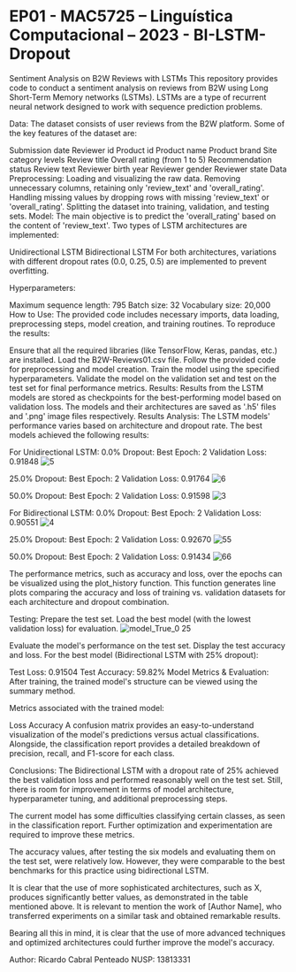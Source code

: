 # EP01 - MAC5725 – Linguística Computacional – 2023 - BI-LSTM-Dropout

Sentiment Analysis on B2W Reviews with LSTMs
This repository provides code to conduct a sentiment analysis on reviews from B2W using Long Short-Term Memory networks (LSTMs). LSTMs are a type of recurrent neural network designed to work with sequence prediction problems.

Data:
The dataset consists of user reviews from the B2W platform. Some of the key features of the dataset are:

Submission date
Reviewer id
Product id
Product name
Product brand
Site category levels
Review title
Overall rating (from 1 to 5)
Recommendation status
Review text
Reviewer birth year
Reviewer gender
Reviewer state
Data Preprocessing:
Loading and visualizing the raw data.
Removing unnecessary columns, retaining only 'review_text' and 'overall_rating'.
Handling missing values by dropping rows with missing 'review_text' or 'overall_rating'.
Splitting the dataset into training, validation, and testing sets.
Model:
The main objective is to predict the 'overall_rating' based on the content of 'review_text'. Two types of LSTM architectures are implemented:

Unidirectional LSTM
Bidirectional LSTM
For both architectures, variations with different dropout rates (0.0, 0.25, 0.5) are implemented to prevent overfitting.

Hyperparameters:

Maximum sequence length: 795
Batch size: 32
Vocabulary size: 20,000
How to Use:
The provided code includes necessary imports, data loading, preprocessing steps, model creation, and training routines. To reproduce the results:

Ensure that all the required libraries (like TensorFlow, Keras, pandas, etc.) are installed.
Load the B2W-Reviews01.csv file.
Follow the provided code for preprocessing and model creation.
Train the model using the specified hyperparameters.
Validate the model on the validation set and test on the test set for final performance metrics.
Results:
Results from the LSTM models are stored as checkpoints for the best-performing model based on validation loss. The models and their architectures are saved as '.h5' files and '.png' image files respectively.
Results Analysis:
The LSTM models' performance varies based on architecture and dropout rate. The best models achieved the following results:

For Unidirectional LSTM:
0.0% Dropout:
Best Epoch: 2
Validation Loss: 0.91848
![5](https://github.com/Penteado89/BI-LSTM-Dropout/assets/80430113/9a16df0b-b250-4297-b5a8-eccd5e35d55f)


25.0% Dropout:
Best Epoch: 2
Validation Loss: 0.91764
![6](https://github.com/Penteado89/BI-LSTM-Dropout/assets/80430113/4bc18f88-9b52-42d8-9091-0d326807def0)

50.0% Dropout:
Best Epoch: 2
Validation Loss: 0.91598
![3](https://github.com/Penteado89/BI-LSTM-Dropout/assets/80430113/41bc2270-816d-4d3a-9514-78ffb04228d8)

For Bidirectional LSTM:
0.0% Dropout:
Best Epoch: 2
Validation Loss: 0.90551
![4](https://github.com/Penteado89/BI-LSTM-Dropout/assets/80430113/279a6979-04df-42ad-ae37-5fec17ee8036)

25.0% Dropout:
Best Epoch: 2
Validation Loss: 0.92670
![55](https://github.com/Penteado89/BI-LSTM-Dropout/assets/80430113/01feafb6-31c8-4c4a-9a5b-fb27d1b51063)

50.0% Dropout:
Best Epoch: 2
Validation Loss: 0.91434
![66](https://github.com/Penteado89/BI-LSTM-Dropout/assets/80430113/0ff4c3cd-ff19-492a-9f9c-b8cf69e79c17)

The performance metrics, such as accuracy and loss, over the epochs can be visualized using the plot_history function. This function generates line plots comparing the accuracy and loss of training vs. validation datasets for each architecture and dropout combination.

Testing:
Prepare the test set.
Load the best model (with the lowest validation loss) for evaluation.
![model_True_0 25](https://github.com/Penteado89/BI-LSTM-Dropout/assets/80430113/c0868e3a-9b6d-4b88-b40a-a9f6e9d7743d)

Evaluate the model's performance on the test set.
Display the test accuracy and loss.
For the best model (Bidirectional LSTM with 25% dropout):

Test Loss: 0.91504
Test Accuracy: 59.82%
Model Metrics & Evaluation:
After training, the trained model's structure can be viewed using the summary method.

Metrics associated with the trained model:

Loss
Accuracy
A confusion matrix provides an easy-to-understand visualization of the model's predictions versus actual classifications. Alongside, the classification report provides a detailed breakdown of precision, recall, and F1-score for each class.

Conclusions:
The Bidirectional LSTM with a dropout rate of 25% achieved the best validation loss and performed reasonably well on the test set. Still, there is room for improvement in terms of model architecture, hyperparameter tuning, and additional preprocessing steps.

The current model has some difficulties classifying certain classes, as seen in the classification report. Further optimization and experimentation are required to improve these metrics.

The accuracy values, after testing the six models and evaluating them on the test set, were relatively low. However, they were comparable to the best benchmarks for this practice using bidirectional LSTM.

It is clear that the use of more sophisticated architectures, such as X, produces significantly better values, as demonstrated in the table mentioned above. It is relevant to mention the work of [Author Name], who transferred experiments on a similar task and obtained remarkable results.

Bearing all this in mind, it is clear that the use of more advanced techniques and optimized architectures could further improve the model's accuracy.


Author:
Ricardo Cabral Penteado
NUSP: 13813331
